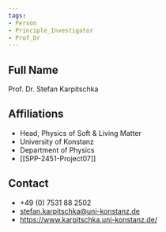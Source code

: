 ```yaml
---
tags: 
- Person
- Principle_Investigator
- Prof_Dr
---
```

## Full Name
Prof. Dr. Stefan Karpitschka

## Affiliations
- Head, Physics of Soft & Living Matter
- University of Konstanz
- Department of Physics
- [[SPP-2451-Project07]]
## Contact
- +49 (0) 7531 88 2502
- stefan.karpitschka@uni-konstanz.de
- https://www.karpitschka.uni-konstanz.de/
